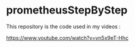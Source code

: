 # prometheusStepByStep

This repository is the code used in my videos : 

https://www.youtube.com/watch?v=vn5x9eT-Hhc

